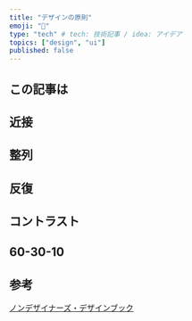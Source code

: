 ```yaml
---
title: "デザインの原則"
emoji: "🌊"
type: "tech" # tech: 技術記事 / idea: アイデア
topics: ["design", "ui"]
published: false
---
```


## この記事は

## 近接

## 整列

## 反復

## コントラスト

## 60-30-10

## 参考
[ノンデザイナーズ・デザインブック](https://www.amazon.co.jp/%E3%83%8E%E3%83%B3%E3%83%87%E3%82%B6%E3%82%A4%E3%83%8A%E3%83%BC%E3%82%BA%E3%83%BB%E3%83%87%E3%82%B6%E3%82%A4%E3%83%B3%E3%83%96%E3%83%83%E3%82%AF-%E7%AC%AC4%E7%89%88-Robin-Williams/dp/4839955557/ref=sr_1_1?adgrpid=50081438541&dib=eyJ2IjoiMSJ9.vQ-uCqpr4URr_0ZWTqyN_REH2tnpBfUDWsdFykG8pZ08uFkUTGU6GmZ4GhOO0VB87-l4LbjOIFVJRQwikxz8LQel-N8AJHfQPs_ZRTA98vzQyXeBeeMRQrJsQ3VqptSp93W8d9DVE3Pgp_C_88piPOnrIiRaXaV80GwjbMT-FaEhZJvinI3Zrzl7hnsyw4S7XTj22uFyCEpeKw1O9kY6YkkhvsyDcjsfodR5Ud_AXjc0G6oDvj81m8OJLuG17ZEm6xFaOKBdSluWQWlJ4oeWWKi50hyX2tqdCtBh3D8-oeg.Mpj6a0n_utmv__WH7foc0je305EbDSz1DE0OOplMgpc&dib_tag=se&gclid=CjwKCAiA0PuuBhBsEiwAS7fsNa7Un-bGq5VUp0mWr4IJYADTHh3qEeAeXZ6X7DlBq6L-tF--1pA2ORoCP1EQAvD_BwE&hvadid=679056815036&hvdev=c&hvlocphy=1009282&hvnetw=g&hvqmt=e&hvrand=4933168174302350032&hvtargid=kwd-332770113533&hydadcr=4077_13378607&jp-ad-ap=0&keywords=%E3%83%8E%E3%83%B3%E3%83%87%E3%82%B6%E3%82%A4%E3%83%8A%E3%83%BC%E3%82%BA%E3%83%87%E3%82%B6%E3%82%A4%E3%83%B3%E3%83%96%E3%83%83%E3%82%AF&qid=1709114167&sr=8-1)

